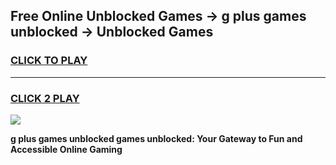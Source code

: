 
## Free Online Unblocked Games → g plus games unblocked → Unblocked Games
<h3>
<a href="https://premium.freeplayer.one?title=g_plus_games_unblocked&ref=21F">CLICK TO PLAY</a></h3>
<hr>

<h3>
<a href="https://premium.freeplayer.one?title=g_plus_games_unblocked&ref=21F">CLICK 2 PLAY</a>
  
</h3>

<a href="https://premium.freeplayer.one?title=g_plus_games_unblocked&ref=21F/"><img src="https://clearcache.store/games.png"></a>


**g plus games unblocked games unblocked: Your Gateway to Fun and Accessible Online Gaming**
